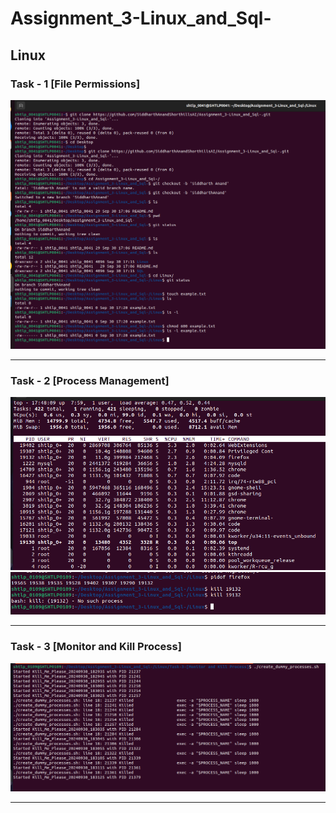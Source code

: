 # Assignment_3-Linux_and_Sql-

## Linux

### Task - 1 [File Permissions]

![alt text](Linux/screenshots/Task-1.png)

---

### Task - 2 [Process Management]

![alt text](Linux/screenshots/Task-2.1.png)
![alt text](Linux/screenshots/Task-2.2.png)

---

### Task - 3 [Monitor and Kill Process]

![alt text](Linux/screenshots/Task-3.png)

---

